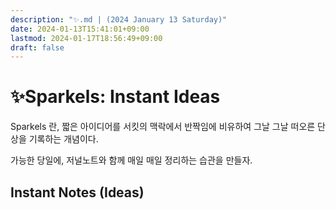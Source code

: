```yaml
---
description: "✨.md | (2024 January 13 Saturday)"
date: 2024-01-13T15:41:01+09:00
lastmod: 2024-01-17T18:56:49+09:00
draft: false
---
```


# ✨Sparkels: Instant Ideas
Sparkels 란, 짧은 아이디어를 서킷의 맥락에서 반짝임에 비유하여 그날 그날 떠오른 단상을 기록하는 개념이다.  

가능한 당일에, 저널노트와 함께 매일 매일 정리하는 습관을 만들자.

## Instant Notes (Ideas)
